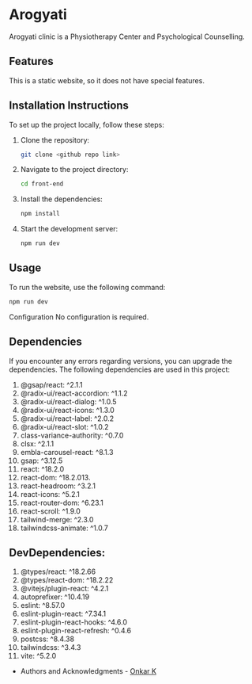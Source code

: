 # Arogyati

Arogyati clinic is a Physiotherapy Center and Psychological Counselling.

## Features

This is a static website, so it does not have special features.

## Installation Instructions

To set up the project locally, follow these steps:

1. Clone the repository:
    ```sh
    git clone <github repo link>
    ```

2. Navigate to the project directory:
    ```sh
    cd front-end
    ```

3. Install the dependencies:
    ```sh
    npm install
    ```

4. Start the development server:
    ```sh
    npm run dev
    ```

## Usage

To run the website, use the following command:
```sh
npm run dev
```

Configuration
No configuration is required.

## Dependencies

If you encounter any errors regarding versions, you can upgrade the dependencies. The following dependencies are used in this project:

1. @gsap/react: ^2.1.1
2. @radix-ui/react-accordion: ^1.1.2
3. @radix-ui/react-dialog: ^1.0.5
4. @radix-ui/react-icons: ^1.3.0
5. @radix-ui/react-label: ^2.0.2
6. @radix-ui/react-slot: ^1.0.2
7. class-variance-authority: ^0.7.0
8. clsx: ^2.1.1
9. embla-carousel-react: ^8.1.3
10. gsap: ^3.12.5
11. react: ^18.2.0
12. react-dom: ^18.2.013. 
13. react-headroom: ^3.2.1
14. react-icons: ^5.2.1
15. react-router-dom: ^6.23.1
16. react-scroll: ^1.9.0
17. tailwind-merge: ^2.3.0
18. tailwindcss-animate: ^1.0.7


## DevDependencies:

1. @types/react: ^18.2.66
2. @types/react-dom: ^18.2.22
3. @vitejs/plugin-react: ^4.2.1
4. autoprefixer: ^10.4.19
5. eslint: ^8.57.0
6. eslint-plugin-react: ^7.34.1
7. eslint-plugin-react-hooks: ^4.6.0
8. eslint-plugin-react-refresh: ^0.4.6
9. postcss: ^8.4.38
10. tailwindcss: ^3.4.3
11. vite: ^5.2.0

- Authors and Acknowledgments - [Onkar K](https://github.com/OnkarK0273)